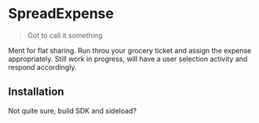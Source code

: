 # SpreadExpense
> Got to call it something

Ment for flat sharing. Run throu your grocery ticket and assign the expense appropriately.
Still work in progress, will have a user selection activity and respond accordingly.

## Installation

Not quite sure, build SDK and sideload?
